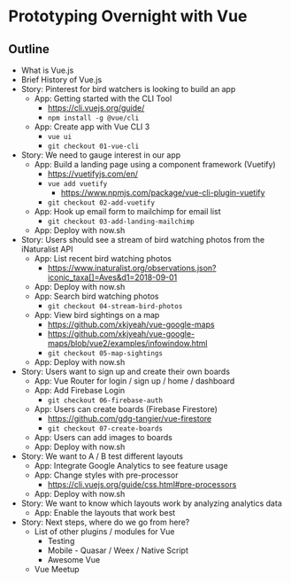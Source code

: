 # Prototyping Overnight with Vue

## Outline

* What is Vue.js
* Brief History of Vue.js
* Story: Pinterest for bird watchers is looking to build an app
  * App: Getting started with the CLI Tool
    * https://cli.vuejs.org/guide/
    * `npm install -g @vue/cli`
  * App: Create app with Vue CLI 3
    * `vue ui`
    * `git checkout 01-vue-cli`
* Story: We need to gauge interest in our app
  * App: Build a landing page using a component framework (Vuetify)
    * https://vuetifyjs.com/en/
    * `vue add vuetify`
      * https://www.npmjs.com/package/vue-cli-plugin-vuetify
    * `git checkout 02-add-vuetify`
  * App: Hook up email form to mailchimp for email list
    * `git checkout 03-add-landing-mailchimp`
  * App: Deploy with now.sh
* Story: Users should see a stream of bird watching photos from the iNaturalist API
  * App: List recent bird watching photos
    * https://www.inaturalist.org/observations.json?iconic_taxa[]=Aves&d1=2018-09-01
  * App: Deploy with now.sh
  * App: Search bird watching photos
    * `git checkout 04-stream-bird-photos`
  * App: View bird sightings on a map
    * https://github.com/xkjyeah/vue-google-maps
    * https://github.com/xkjyeah/vue-google-maps/blob/vue2/examples/infowindow.html
    * `git checkout 05-map-sightings`
  * App: Deploy with now.sh
* Story: Users want to sign up and create their own boards
  * App: Vue Router for login / sign up / home / dashboard
  * App: Add Firebase Login
    * `git checkout 06-firebase-auth`
  * App: Users can create boards (Firebase Firestore)
    * https://github.com/gdg-tangier/vue-firestore
    * `git checkout 07-create-boards`
  * App: Users can add images to boards
  * App: Deploy with now.sh
* Story: We want to A / B test different layouts
  * App: Integrate Google Analytics to see feature usage
  * App: Change styles with pre-processor
    * https://cli.vuejs.org/guide/css.html#pre-processors
  * App: Deploy with now.sh
* Story: We want to know which layouts work by analyzing analytics data
  * App: Enable the layouts that work best
* Story: Next steps, where do we go from here?
  * List of other plugins / modules for Vue
    * Testing
    * Mobile - Quasar / Weex / Native Script
    * Awesome Vue
  * Vue Meetup
